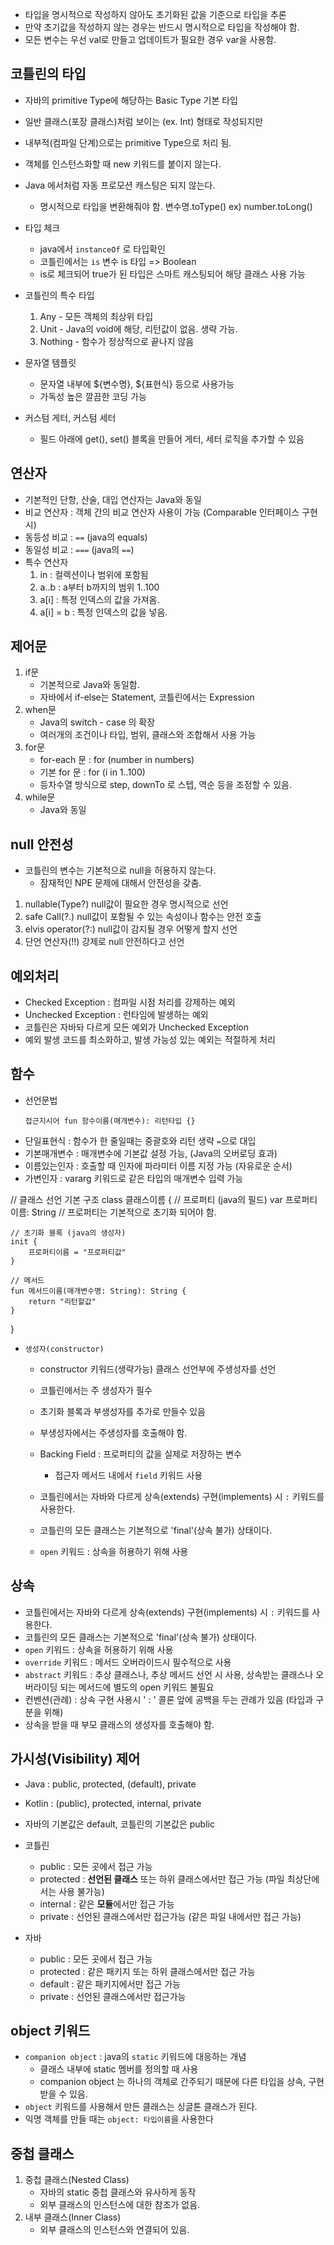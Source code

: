 - 타입을 명시적으로 작성하지 않아도 초기화된 값을 기준으로 타입을 추론
- 만약 초기값을 작성하지 않는 경우는 반드시 명시적으로 타입을 작성해야 함.
- 모든 변수는 우선 val로 만들고 업데이트가 필요한 경우 var을 사용함.

## 코틀린의 타입
- 자바의 primitive Type에 해당하는 Basic Type 기본 타입
- 일반 클래스(포장 클래스)처럼 보이는 (ex. Int) 형태로 작성되지만
- 내부적(컴파일 단계)으로는 primitive Type으로 처리 됨.
- 객체를 인스턴스화할 때 new 키워드를 붙이지 않는다.
- Java 에서처럼 자동 프로모션 캐스팅은 되지 않는다.
    - 명시적으로 타입을 변환해줘야 함. 변수명.toType() ex) number.toLong()
- 타입 체크
    - java에서 `instanceOf` 로 타입확인
    - 코틀린에서는 `is`  변수 is 타입 => Boolean
    - is로 체크되어 true가 된 타입은 스마트 캐스팅되어 해당 클래스 사용 가능
- 코틀린의 특수 타입
    1. Any - 모든 객체의 최상위 타입
    2. Unit - Java의 void에 해당, 리턴값이 없음. 생략 가능.
    3. Nothing - 함수가 정상적으로 끝나지 않음
- 문자열 템플릿
    - 문자열 내부에 ${변수명}, ${표현식} 등으로 사용가능
    - 가독성 높은 깔끔한 코딩 가능

- 커스텀 게터, 커스텀 세터
    - 필드 아래에 get(), set() 블록을 만들어 게터, 세터 로직을 추가할 수 있음

## 연산자
- 기본적인 단항, 산술, 대입 연산자는 Java와 동일
- 비교 연산자 : 객체 간의 비교 연산자 사용이 가능 (Comparable 인터페이스 구현시)
- 동등성 비교 : `==`  (java의 equals)
- 동일성 비교 : `===` (java의 `==`)
- 특수 연산자
    1. in : 컬렉션이나 범위에 포함됨
    2. a..b : a부터 b까지의 범위 1..100
    3. a[i] : 특정 인덱스의 값을 가져옴.
    4. a[i] = b : 특정 인덱스의 값을 넣음. 

## 제어문
1. if문
   - 기본적으로 Java와 동일함.
   - 자바에서 if-else는 Statement, 코틀린에서는 Expression
2. when문
   - Java의 switch - case 의 확장
   - 여러개의 조건이나 타입, 범위, 클래스와 조합해서 사용 가능
3. for문
   - for-each 문 : for (number in numbers)
   - 기본 for 문 : for (i in 1..100)
    - 등차수열 방식으로 step, downTo 로 스텝, 역순 등을 조정할 수 있음.
4. while문
   - Java와 동일

## null 안전성
-  코틀린의 변수는 기본적으로 null을 허용하지 않는다.
    -  잠재적인 NPE 문제에 대해서 안전성을 갖춤.
1. nullable(Type?) null값이 필요한 경우 명시적으로 선언
2. safe Call(?.)  null값이 포함될 수 있는 속성이나 함수는 안전 호출
3. elvis operator(?:) null값이 감지될 경우 어떻게 할지 선언
4. 단언 연산자(!!)  강제로 null 안전하다고 선언 

## 예외처리
- Checked Exception : 컴파일 시점 처리를 강제하는 예외
- Unchecked Exception : 런타임에 발생하는 예외
- 코틀린은 자바돠 다르게 모든 예외가 Unchecked Exception
- 예외 발생 코드를 최소화하고, 발생 가능성 있는 예외는 적절하게 처리

## 함수
- 선언문법
  ```
  접근지시어 fun 함수이름(매개변수): 리턴타입 {}
  ```
- 단일표현식 : 함수가 한 줄일때는 중괄호와 리턴 생략 `=`으로 대입
- 기본매개변수 : 매개변수에 기본값 설정 가능, (Java의 오버로딩 효과)
- 이름있는인자 : 호출할 때 인자에 파라미터 이름 지정 가능 (자유로운 순서)
- 가변인자 : vararg 키워드로 같은 타입의 매개변수 입력 가능

// 클래스 선언 기본 구조
class 클래스이름 {
// 프로퍼티 (java의 필드)
var 프로퍼티이름: String      // 프로퍼티는 기본적으로 초기화 되어야 함.

    // 초기화 블록 (java의 생성자)
    init {
        프로퍼티이름 = "프로퍼티값"
    }

    // 메서드
    fun 메서드이름(매개변수명: String): String {
        return "리턴할값"
    }
}

- `생성자(constructor)`
    - constructor 키워드(생략가능) 클래스 선언부에 주생성자를 선언
    - 코틀린에서는 주 생성자가 필수
    - 초기화 블록과 부생성자를 추가로 만들수 있음
    - 부생성자에서는 주생성자를 호출해야 함.

  - Backing Field : 프로퍼티의 값을 실제로 저장하는 변수
      - 접근자 메서드 내에서 `field` 키워드 사용

  - 코틀린에서는 자바와 다르게 상속(extends) 구현(implements) 시 `:` 키워드를 사용한다.
  - 코틀린의 모든 클래스는 기본적으로 'final'(상속 불가) 상태이다.
  - `open` 키워드 : 상속을 허용하기 위해 사용

## 상속
- 코틀린에서는 자바와 다르게 상속(extends) 구현(implements) 시 `:` 키워드를 사용한다.
- 코틀린의 모든 클래스는 기본적으로 'final'(상속 불가) 상태이다.
- `open` 키워드 : 상속을 허용하기 위해 사용
- `override` 키워드 : 메서드 오버라이드시 필수적으로 사용
- `abstract` 키워드 : 추상 클래스나, 추상 메서드 선언 시 사용,
  상속받는 클래스나 오버라이딩 되는 메서드에 별도의 open 키워드 불필요
- 컨벤션(관례) : 상속 구현 사용시 ' : ' 콜론 앞에 공백을 두는 관례가 있음 (타입과 구분을 위해)
- 상속을 받을 때 부모 클래스의 생성자를 호출해야 함. 

## 가시성(Visibility) 제어
- Java : public, protected, (default), private
- Kotlin : (public), protected, internal, private
- 자바의 기본값은 default, 코틀린의 기본값은 public

- 코틀린
    - public : 모든 곳에서 접근 가능
    - protected : **선언된 클래스** 또는 하위 클래스에서만 접근 가능
      (파일 최상단에서는 사용 불가능)
    - internal : 같은 **모듈**에서만 접근 가능
    - private : 선언된 클래스에서만 접근가능
      (같은 파일 내에서만 접근 가능)

- 자바
    - public : 모든 곳에서 접근 가능
    - protected : 같은 패키지 또는 하위 클래스에서만 접근 가능
    - default : 같은 패키지에서만 접근 가능
    - private : 선언된 클래스에서만 접근가능

## object 키워드
- `companion object` : java의 `static` 키워드에 대응하는 개념
    - 클래스 내부에 static 멤버를 정의할 때 사용
    - companion object 는 하나의 객체로 간주되기 때문에 다른 타입을 상속, 구현 받을 수 있음.
- `object` 키워드를 사용해서 만든 클래스는 싱글톤 클래스가 된다.
- 익명 객체를 만들 때는 `object: 타입이름`을 사용한다

## 중첩 클래스
1. 중첩 클래스(Nested Class)
    - 자바의 static 중첩 클래스와 유사하게 동작
    - 외부 클래스의 인스턴스에 대한 참조가 없음.
2. 내부 클래스(Inner Class)
    - 외부 클래스의 인스턴스와 연결되어 있음.